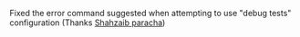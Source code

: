 Fixed the error command suggested when attempting to use "debug tests" configuration
(Thanks [Shahzaib paracha](https://github.com/ShahzaibParacha))
